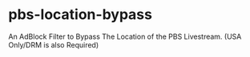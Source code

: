# pbs-location-bypass
An AdBlock Filter to Bypass The Location of the PBS Livestream. (USA Only/DRM is also Required)
